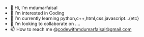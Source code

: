 - 👋 Hi, I’m mdumarfaisal
- 👀 I’m interested in Coding
- 🌱 I’m currently learning python,c++,html,css,javascript...(etc}
- 💞️ I’m looking to collaborate on ....
- 📫 How to reach me @codewithmdumarfaisal@gmail.com

<!---
mdumarfaisal/C is a ✨ special ✨ repository because its `README.md` (this file) appears on your GitHub profile.
You can click the Preview link to take a look at your changes.
--->
